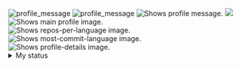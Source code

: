 <picture>
  <source media="(prefers-color-scheme: dark)" srcset="https://git.io/typing-svg"><img src="https://readme-typing-svg.herokuapp.com?font=Caveat&size=30&duration=2000&pause=50&color=&background=1656FF00&multiline=true&repeat=false&width=1000&height=130&lines=Hi+there+%F0%9F%91%8B;I+am+primarily+interested+in+AI%2C+deep+learning+and+machine+learning.;+And+I+am+working+on+those+projects." alt="profile_message">
  <source media="(prefers-color-scheme: light)" srcset="https://git.io/typing-svg"><img src="https://readme-typing-svg.herokuapp.com?font=Caveat&size=30&duration=2000&pause=50&color=1406FF&background=1656FF00&multiline=true&repeat=false&width=1000&height=130&lines=Hi+there+%F0%9F%91%8B;I+am+primarily+interested+in+AI%2C+deep+learning+and+machine+learning.;+And+I+am+working+on+those+projects." alt="profile_message">
  <img src="profile_message" alt="Shows profile message.">
</picture>


<img src="https://komarev.com/ghpvc/?username=suzukimain&color=blueviolet">


<picture>
  <source media="(prefers-color-scheme: dark)" srcset="https://github-stats-alpha.vercel.app/api?username=suzukimain&cc=22272e&tc=37BCF6&ic=fff&bc=0000" alt="main_profile_img">
  <source media="(prefers-color-scheme: light)" srcset="https://github-stats-alpha.vercel.app/api?username=suzukimain&cc=0000&tc=22272e&ic=fff&bc=22272e" alt="main_profile_img">
  <img src="main_profile_img" alt="Shows main profile image.">
</picture>


<div>
  <picture>
    <source media="(prefers-color-scheme: dark)" srcset="http://github-profile-summary-cards.vercel.app/api/cards/repos-per-language?username=suzukimain&theme=tokyonight" alt="repos-per-language_img">
    <source media="(prefers-color-scheme: light)" srcset="http://github-profile-summary-cards.vercel.app/api/cards/repos-per-language?username=suzukimain&theme=vue" alt="repos-per-language_img">
    <img src="repos-per-language_img" alt="Shows repos-per-language image.">
  </picture>

  <picture>
    <source media="(prefers-color-scheme: dark)" srcset="http://github-profile-summary-cards.vercel.app/api/cards/most-commit-language?username=suzukimain&theme=tokyonight" alt="most-commit-language_img">
    <source media="(prefers-color-scheme: light)" srcset="http://github-profile-summary-cards.vercel.app/api/cards/most-commit-language?username=suzukimain&theme=vue" alt="most-commit-language_img">
    <img src="most-commit-language_img" alt="Shows most-commit-language image.">
  </picture>
</div>

<picture>
    <source media="(prefers-color-scheme: dark)" srcset="http://github-profile-summary-cards.vercel.app/api/cards/profile-details?username=suzukimain&theme=tokyonight" alt="profile-details_img">
    <source media="(prefers-color-scheme: light)" srcset="http://github-profile-summary-cards.vercel.app/api/cards/profile-details?username=suzukimain&theme=vue" alt="profile-details_img">
    <img src="profile-details_img" alt="Shows profile-details image.">
</picture>



<details>
  <summary>My status</summary>
<img src="https://github-readme-stats.vercel.app/api?username=suzukimain&hide_title=false&custom_title=My%20Rank&hide_rank=false&hide=stars,commits,prs,issues,contribs&show_icons=true&include_all_commits=true&count_private=false&disable_animations=false&theme=tokyonight&locale=en&hide_border=false" height="150" alt="stats graph"  />

</details>


